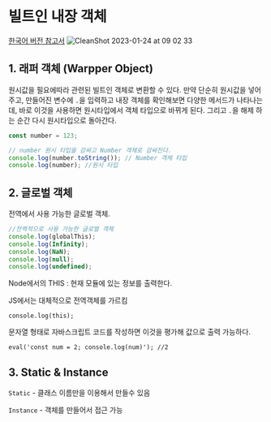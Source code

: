 # 빌트인 내장 객체

[한국어 버전 참고서](https://developer.mozilla.org/ko/docs/Web/JavaScript/Reference) ![CleanShot 2023-01-24 at 09 02 33](https://user-images.githubusercontent.com/76584961/214181418-0422d3cb-fa96-45f4-92e4-382197259080.png)

## 1. 래퍼 객체 (Warpper Object)

원시값을 필요에따라 관련된 빌트인 객체로 변환할 수 있다. 만약 단순히 원시값을 넣어주고, 만들어진 변수에 `.`을 입력하고 내장 객체를 확인해보면 다양한 메서드가 나타나는데, 바로 이것을 사용하면 원시타입에서 객체 타입으로 바뀌게 된다. 그리고 `.`을 해제 하는 순간 다시 원시타입으로 돌아간다.

```javascript
const number = 123;

// number 원시 타입을 감싸고 Number 객체로 감싸진다.
console.log(number.toString()); // Number 객체 타입
console.log(number); //원시 타입
```

## 2. 글로벌 객체

전역에서 사용 가능한 글로벌 객체.

```javascript
//전역적으로 사용 가능한 글로벌 객체
console.log(globalThis);
console.log(Infinity);
console.log(NaN);
console.log(null);
console.log(undefined);
```

Node에서의 THIS : 현재 모듈에 있는 정보를 출력한다.

JS에서는 대체적으로 전역객체를 가르킴

`console.log(this);`

문자열 형태로 자바스크립트 코드를 작성하면 이것을 평가해 값으로 출력 가능하다.

`eval('const num = 2; console.log(num)'); //2`

## 3. Static & Instance

`Static` - 클래스 이름만을 이용해서 만들수 있음

`Instance` - 객체를 만들어서 접근 가능
